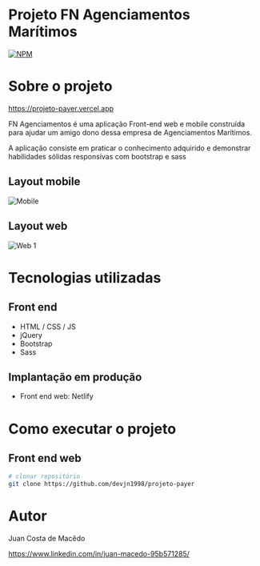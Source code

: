 # Projeto FN Agenciamentos Marítimos
[![NPM](https://img.shields.io/npm/l/react)](https://github.com/devjn1998/projeto-payer/blob/projeto-payer/LICENSE) 

# Sobre o projeto

https://projeto-payer.vercel.app

FN Agenciamentos é uma aplicação Front-end web e mobile construída para ajudar um amigo dono dessa empresa de Agenciamentos Marítimos.

A aplicação consiste em praticar o conhecimento adquirido e demonstrar habilidades sólidas responsivas com bootstrap e sass

## Layout mobile
![Mobile](https://github.com/devjn1998/projeto-payer/blob/projeto-payer/assets/mobile-tablets-smartphones.jpg)

## Layout web
![Web 1](https://github.com/devjn1998/projeto-payer/blob/projeto-payer/assets/PC.jpg)

# Tecnologias utilizadas
## Front end
- HTML / CSS / JS 
- jQuery
- Bootstrap
- Sass
## Implantação em produção
- Front end web: Netlify

# Como executar o projeto

## Front end web

```bash
# clonar repositório
git clone https://github.com/devjn1998/projeto-payer

```

# Autor

Juan Costa de Macêdo

https://www.linkedin.com/in/juan-macedo-95b571285/
